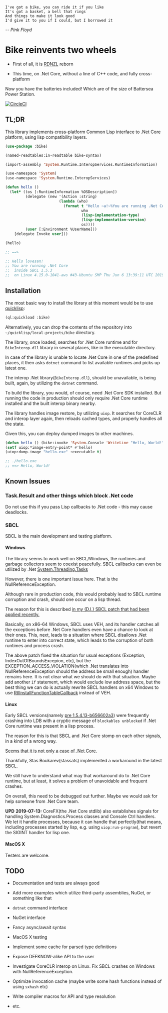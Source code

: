     I've got a bike, you can ride it if you like
    It's got a basket, a bell that rings
    And things to make it look good
    I'd give it to you if I could, but I borrowed it
*-- Pink Floyd*


# Bike reinvents two wheels

* First of all, it is [RDNZL](https://common-lisp.net/~loliveira/ediware/rdnzl/_darcs/current/doc/) reborn

* This time, on .Net Core, without a line of C++ code, and fully cross-platform

Now you have the batteries included! Which are of the size of Battersea Power Station.

[![CircleCI](https://circleci.com/gh/Lovesan/bike/tree/master.svg?style=svg)](https://circleci.com/gh/Lovesan/bike/tree/master)

## TL;DR

This library implements cross-platform Common Lisp interface to .Net Core platform, using lisp compatibility layers.

````lisp
(use-package :bike)

(named-readtables:in-readtable bike-syntax)

(import-assembly 'System.Runtime.InteropServices.RuntimeInformation)

(use-namespace 'System)
(use-namespace 'System.Runtime.InteropServices)

(defun hello ()
  (let* ((os [:RuntimeInformation %OSDescription])
         (delegate (new '(Action :string)
                        (lambda (who)
                          (format t "Hello ~a!~%You are running .Net Core~% inside ~a ~a~% on ~a"
                                  who
                                  (lisp-implementation-type)
                                  (lisp-implementation-version)
                                  os))))
         (user [:Environment %UserName]))
    [delegate Invoke user]))

(hello)

;; ==>

;; Hello lovesan!
;; You are running .Net Core
;;  inside SBCL 1.5.3
;;  on Linux 4.15.0-1041-aws #43-Ubuntu SMP Thu Jun 6 13:39:11 UTC 2019
````

## Installation

The most basic way to install the library at this moment would be to use [quicklisp](https://www.quicklisp.org/):

````lisp
(ql:quickload :bike)
````

Alternatively, you can drop the contents of the repository into ````~/quicklisp/local-projects/bike```` directory.

The library, once loaded, searches for .Net Core runtime and for ````BikeInterop.dll```` library in several places, like in the executable directory.

In case of the library is unable to locate .Net Core in one of the predefined places, it then asks ````dotnet```` command to list available runtimes and picks up latest one.

The interop .Net library(````BikeInterop.dll````), should be unavailable, is being built, again, by utilizing the ````dotnet```` command.

To build the library, you would, of course, need .Net Core SDK installed. But running the code in production should only require .Net Core runtime installed and the built interop binary nearby.

The library handles image restore, by utilizing ````uiop````. It searches for CoreCLR and interop layer again, then reloads cached types, and properly handles all the state.

Given this, you can deploy dumped images to other machines.

````lisp
(defun hello () (bike:invoke 'System.Console 'WriteLine "Hello, World!"))
(setf uiop:*image-entry-point* #'hello)
(uiop:dump-image "hello.exe" :executable t)

;; ./hello.exe
;; ==> Hello, World!
````

## Known Issues

### Task.Result and other things which block .Net code

Do not use this if you pass Lisp callbacks to .Net code - this may cause deadlocks.

### SBCL

SBCL is the main development and testing platform.

#### Windows

The library seems to work well on SBCL/Windows, the runtimes and garbage collectors seem to coexist peacefully. SBCL callbacks can even be utilized by .Net [System.Threading.Tasks](https://docs.microsoft.com/en-us/dotnet/api/system.threading.tasks?view=netcore-2.2)

However, there is one important issue here. That is the NullReferenceException.

Although rare in production code, this would probably lead to SBCL runtime corruption and crash, should one occur on a lisp thread.

The reason for this is described [in my (D.I.) SBCL patch that had been applied recently.](https://sourceforge.net/p/sbcl/mailman/sbcl-devel/thread/CAK3-8Ji8XrjZd8ttKa0XOFPTewbg%2Bf2t5U3ZCwWGdcv6S6W_mQ%40mail.gmail.com/#msg36687909)

Basically, on x86-64 Windows, SBCL uses VEH, and its handler catches all the exceptions before .Net Core handlers even have a chance to look at their ones. This, next, leads to a situation where SBCL disallows .Net runtime to enter into correct state, which leads to the corruption of both runtimes and process crash.

The above patch fixed the situation for usual exceptions (Exception, IndexOutOfBoundsExcepion, etc), but the EXCEPTION_ACCESS_VIOLATION(which .Net translates into NullReferenceException should the address be small enough) handler remains here. It is not clear what we should do with that situation. Maybe add another ````if```` statement, which would exclude low address space, but the best thing we can do is actually rewrite SBCL handlers on x64 Windows to use [RtlInstallFunctionTableCallback](https://docs.microsoft.com/en-us/windows/desktop/api/winnt/nf-winnt-rtlinstallfunctiontablecallback) instead of VEH.

#### Linux

Early SBCL versions(namely [pre 1.5.4.13-b656602a3](https://sourceforge.net/p/sbcl/sbcl/ci/b656602a309fc9647dd01255154c1068305f12f7/tree/)) were frequently crashing into LDB with a cryptic message of ```blockables unblocked``` if .Net Core runtime was present in a lisp process.

The reason for this is that SBCL and .Net Core stomp on each other signals, in a kind of a wrong way.

[Seems that it is not only a case of .Net Core.](https://irclog.tymoon.eu/freenode/lisp?around=1500933122)

Thankfully, Stas Boukarev(stassats) implemented a workaround in the latest SBCL.

We still have to understand what may that workaround do to .Net Core runtime, but at least, it solves a problem of unavoidable and frequent crashes.

On overall, this need to be debugged out further. Maybe we would ask for help someone from .Net Core team.

**UPD** **2019-07-13:**  CoreFX(the .Net Core stdlib) also establishes signals for handling System.Diagnostics.Process classes and Console Ctrl handlers. We let it handle processes, because it can handle that perfectly(that means, including processes started by lisp, e.g. using ```uiop:run-program```), but revert the SIGINT handler for lisp one.


#### MacOS X

Testers are welcome.

## TODO

* Documentation and tests are always good

* Add more examples which utilize third-party assemblies, NuGet, or something like that

* ```dotnet``` command interface

* NuGet interface

* Fancy async/await syntax

* MacOS X testing

* Implement some cache for parsed type definitions

* Expose DEFKNOW-alike API to the user

* Investigate CoreCLR interop on Linux. Fix SBCL crashes on Windows with NullReferenceException.

* Optimize invocation cache (maybe write some hash functions instead of using ```sxhash``` etc)

* Write compiler macros for API and type resolution

* etc.
